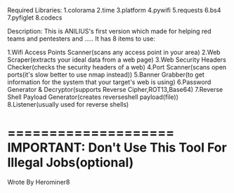 Required Libraries:
1.colorama
2.time 
3.platform 
4.pywifi
5.requests
6.bs4
7.pyfiglet
8.codecs

Description:
This is ANILIUS's first version which made for helping red teams and pentesters and .....
It has 8 items to use:

1.Wifi Access Points Scanner(scans any access point in your area)
2.Web Scraper(extracts your ideal data from a web page)
3.Web Security Headers Checker(checks the security headers of a web)
4.Port Scanner(scans open ports(it's slow better to use nmap instead))
5.Banner Grabber(to get information for the system that your target's web is using)
6.Password Generator & Decryptor(supports Reverse Cipher,ROT13,Base64)
7.Reverse Shell Payload Generator(creates reverseshell payload(file))
8.Listener(usually used for reverse shells)

====================
IMPORTANT: Don't Use This Tool For Illegal Jobs(optional)
====================

Wrote By Herominer8

